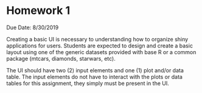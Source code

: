 # Homework 1

Due Date: 8/30/2019

Creating a basic UI is necessary to understanding how to organize shiny applications for users. Students are expected to design and create a basic layout using one of the generic datasets provided with base R or a common package (mtcars, diamonds, starwars, etc). 

The UI should have two (2) input elements and one (1) plot and/or data table. The input elements do not have to interact with the plots or data tables for this assignment, they simply must be present in the UI.
